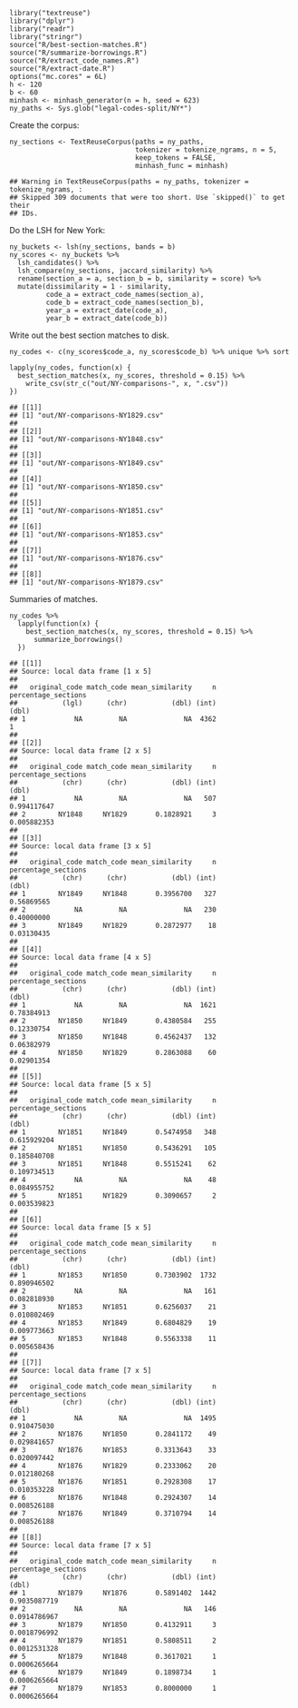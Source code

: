     library("textreuse")
    library("dplyr")
    library("readr")
    library("stringr")
    source("R/best-section-matches.R")
    source("R/summarize-borrowings.R")
    source("R/extract_code_names.R")
    source("R/extract-date.R")
    options("mc.cores" = 6L)
    h <- 120
    b <- 60
    minhash <- minhash_generator(n = h, seed = 623)
    ny_paths <- Sys.glob("legal-codes-split/NY*")

Create the corpus:

    ny_sections <- TextReuseCorpus(paths = ny_paths,
                                   tokenizer = tokenize_ngrams, n = 5,
                                   keep_tokens = FALSE,
                                   minhash_func = minhash)

    ## Warning in TextReuseCorpus(paths = ny_paths, tokenizer = tokenize_ngrams, :
    ## Skipped 309 documents that were too short. Use `skipped()` to get their
    ## IDs.

Do the LSH for New York:

    ny_buckets <- lsh(ny_sections, bands = b)
    ny_scores <- ny_buckets %>% 
      lsh_candidates() %>% 
      lsh_compare(ny_sections, jaccard_similarity) %>% 
      rename(section_a = a, section_b = b, similarity = score) %>% 
      mutate(dissimilarity = 1 - similarity,
             code_a = extract_code_names(section_a),
             code_b = extract_code_names(section_b),
             year_a = extract_date(code_a),
             year_b = extract_date(code_b))

Write out the best section matches to disk.

    ny_codes <- c(ny_scores$code_a, ny_scores$code_b) %>% unique %>% sort

    lapply(ny_codes, function(x) {
      best_section_matches(x, ny_scores, threshold = 0.15) %>% 
        write_csv(str_c("out/NY-comparisons-", x, ".csv"))
    })

    ## [[1]]
    ## [1] "out/NY-comparisons-NY1829.csv"
    ## 
    ## [[2]]
    ## [1] "out/NY-comparisons-NY1848.csv"
    ## 
    ## [[3]]
    ## [1] "out/NY-comparisons-NY1849.csv"
    ## 
    ## [[4]]
    ## [1] "out/NY-comparisons-NY1850.csv"
    ## 
    ## [[5]]
    ## [1] "out/NY-comparisons-NY1851.csv"
    ## 
    ## [[6]]
    ## [1] "out/NY-comparisons-NY1853.csv"
    ## 
    ## [[7]]
    ## [1] "out/NY-comparisons-NY1876.csv"
    ## 
    ## [[8]]
    ## [1] "out/NY-comparisons-NY1879.csv"

Summaries of matches.

    ny_codes %>% 
      lapply(function(x) {
        best_section_matches(x, ny_scores, threshold = 0.15) %>% 
          summarize_borrowings()
      })

    ## [[1]]
    ## Source: local data frame [1 x 5]
    ## 
    ##   original_code match_code mean_similarity     n percentage_sections
    ##           (lgl)      (chr)           (dbl) (int)               (dbl)
    ## 1            NA         NA              NA  4362                   1
    ## 
    ## [[2]]
    ## Source: local data frame [2 x 5]
    ## 
    ##   original_code match_code mean_similarity     n percentage_sections
    ##           (chr)      (chr)           (dbl) (int)               (dbl)
    ## 1            NA         NA              NA   507         0.994117647
    ## 2        NY1848     NY1829       0.1828921     3         0.005882353
    ## 
    ## [[3]]
    ## Source: local data frame [3 x 5]
    ## 
    ##   original_code match_code mean_similarity     n percentage_sections
    ##           (chr)      (chr)           (dbl) (int)               (dbl)
    ## 1        NY1849     NY1848       0.3956700   327          0.56869565
    ## 2            NA         NA              NA   230          0.40000000
    ## 3        NY1849     NY1829       0.2872977    18          0.03130435
    ## 
    ## [[4]]
    ## Source: local data frame [4 x 5]
    ## 
    ##   original_code match_code mean_similarity     n percentage_sections
    ##           (chr)      (chr)           (dbl) (int)               (dbl)
    ## 1            NA         NA              NA  1621          0.78384913
    ## 2        NY1850     NY1849       0.4380584   255          0.12330754
    ## 3        NY1850     NY1848       0.4562437   132          0.06382979
    ## 4        NY1850     NY1829       0.2863088    60          0.02901354
    ## 
    ## [[5]]
    ## Source: local data frame [5 x 5]
    ## 
    ##   original_code match_code mean_similarity     n percentage_sections
    ##           (chr)      (chr)           (dbl) (int)               (dbl)
    ## 1        NY1851     NY1849       0.5474958   348         0.615929204
    ## 2        NY1851     NY1850       0.5436291   105         0.185840708
    ## 3        NY1851     NY1848       0.5515241    62         0.109734513
    ## 4            NA         NA              NA    48         0.084955752
    ## 5        NY1851     NY1829       0.3090657     2         0.003539823
    ## 
    ## [[6]]
    ## Source: local data frame [5 x 5]
    ## 
    ##   original_code match_code mean_similarity     n percentage_sections
    ##           (chr)      (chr)           (dbl) (int)               (dbl)
    ## 1        NY1853     NY1850       0.7303902  1732         0.890946502
    ## 2            NA         NA              NA   161         0.082818930
    ## 3        NY1853     NY1851       0.6256037    21         0.010802469
    ## 4        NY1853     NY1849       0.6804829    19         0.009773663
    ## 5        NY1853     NY1848       0.5563338    11         0.005658436
    ## 
    ## [[7]]
    ## Source: local data frame [7 x 5]
    ## 
    ##   original_code match_code mean_similarity     n percentage_sections
    ##           (chr)      (chr)           (dbl) (int)               (dbl)
    ## 1            NA         NA              NA  1495         0.910475030
    ## 2        NY1876     NY1850       0.2841172    49         0.029841657
    ## 3        NY1876     NY1853       0.3313643    33         0.020097442
    ## 4        NY1876     NY1829       0.2333062    20         0.012180268
    ## 5        NY1876     NY1851       0.2928308    17         0.010353228
    ## 6        NY1876     NY1848       0.2924307    14         0.008526188
    ## 7        NY1876     NY1849       0.3710794    14         0.008526188
    ## 
    ## [[8]]
    ## Source: local data frame [7 x 5]
    ## 
    ##   original_code match_code mean_similarity     n percentage_sections
    ##           (chr)      (chr)           (dbl) (int)               (dbl)
    ## 1        NY1879     NY1876       0.5891402  1442        0.9035087719
    ## 2            NA         NA              NA   146        0.0914786967
    ## 3        NY1879     NY1850       0.4132911     3        0.0018796992
    ## 4        NY1879     NY1851       0.5808511     2        0.0012531328
    ## 5        NY1879     NY1848       0.3617021     1        0.0006265664
    ## 6        NY1879     NY1849       0.1898734     1        0.0006265664
    ## 7        NY1879     NY1853       0.8000000     1        0.0006265664
